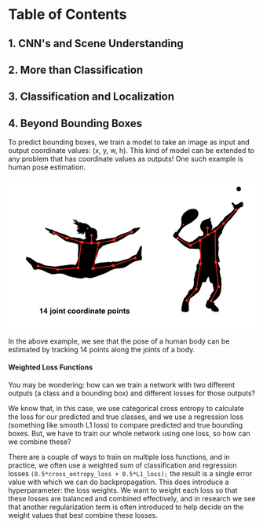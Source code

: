 # Table of Contents

## 1. CNN's and Scene Understanding

## 2. More than Classification

## 3. Classification and Localization

## 4. Beyond Bounding Boxes </br>
To predict bounding boxes, we train a model to take an image as input and output coordinate values: (x, y, w, h). This kind of model can be extended to any problem that has coordinate values as outputs! One such example is human pose estimation.

<img src="/Visual Representations/human_pose_estimation.png" align="center"/></p>

In the above example, we see that the pose of a human body can be estimated by tracking 14 points along the joints of a body.

#### Weighted Loss Functions</br>
You may be wondering: how can we train a network with two different outputs (a class and a bounding box) and different losses for those outputs?

We know that, in this case, we use categorical cross entropy to calculate the loss for our predicted and true classes, and we use a regression loss (something like smooth L1 loss) to compare predicted and true bounding boxes. But, we have to train our whole network using one loss, so how can we combine these?

There are a couple of ways to train on multiple loss functions, and in practice, we often use a weighted sum of classification and regression losses ```(0.5*cross_entropy_loss + 0.5*L1_loss);``` the result is a single error value with which we can do backpropagation. This does introduce a hyperparameter: the loss weights. We want to weight each loss so that these losses are balanced and combined effectively, and in research we see that another regularization term is often introduced to help decide on the weight values that best combine these losses.
